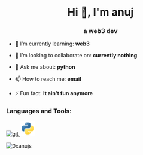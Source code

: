 <h1 align="center">Hi 👋, I'm anuj</h1>
<h3 align="center">a web3 dev</h3>

- 🌱 I’m currently learning: **web3**

- 👯 I’m looking to collaborate on: **currently nothing**

- 💬 Ask me about: **python**

- 📫 How to reach me: **email**

- ⚡ Fun fact: **It ain't fun anymore**


<h3 align="left">Languages and Tools:</h3>
<p align="left"> <a href="https://git-scm.com/" target="_blank" rel="noreferrer"> <img src="https://www.vectorlogo.zone/logos/git-scm/git-scm-icon.svg" alt="git" width="40" height="40"/> </a> <a href="https://www.python.org" target="_blank" rel="noreferrer"> <img src="https://raw.githubusercontent.com/devicons/devicon/master/icons/python/python-original.svg" alt="python" width="40" height="40"/> </a> </p>

<p><img align="center" src="https://github-readme-stats.vercel.app/api/top-langs?username=0xanujs&show_icons=true&locale=en&layout=compact" alt="0xanujs" /></p>


<!---
anuj1kr/anuj1kr is a ✨ special ✨ repository because its `README.md` (this file) appears on your GitHub profile.
You can click the Preview link to take a look at your changes.
--->
